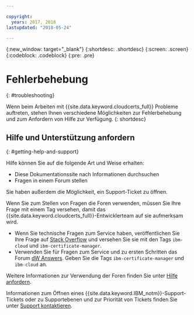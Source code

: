```yaml
---

copyright:
  years: 2017, 2018
lastupdated: "2018-05-24"

---
```

{:new_window: target="_blank"}
{:shortdesc: .shortdesc}
{:screen: .screen}
{:codeblock: .codeblock}
{:pre: .pre}

# Fehlerbehebung
{: #troubleshooting}

Wenn beim Arbeiten mit {{site.data.keyword.cloudcerts_full}} Probleme auftreten, stehen Ihnen verschiedene Möglichkeiten zur Fehlerbehebung und zum Anfordern von Hilfe zur Verfügung.
{: shortdesc}

## Hilfe und Unterstützung anfordern
{: #getting-help-and-support}



Hilfe können Sie auf die folgende Art und Weise erhalten:
- Diese Dokumentationssite nach Informationen durchsuchen
- Fragen in einem Forum stellen


Sie haben außerdem die Möglichkeit, ein Support-Ticket zu öffnen.

Wenn Sie zum Stellen von Fragen die Foren verwenden, müssen Sie Ihre Frage mit einem Tag versehen, damit das {{site.data.keyword.cloudcerts_full}}-Entwicklerteam auf sie aufmerksam wird.

- Wenn Sie technische Fragen zum Service haben, veröffentlichen Sie Ihre Frage auf [Stack Overflow](http://stackoverflow.com/search?q=ibm-certificate-manager+ibm-cloud) und versehen Sie sie mit den Tags `ibm-cloud` und `ibm-certificate-manager`.  
- Verwenden Sie für Fragen zum Service und zu ersten Schritten das Forum [dW Answers](https://developer.ibm.com/answers/search.html?f=&type=question&q=ibm-certificate-manager&q=ibm-cloud). Geben Sie die Tags `ibm-certificate-manager` und `ibm-cloud` an.

Weitere Informationen zur Verwendung der Foren finden Sie unter [Hilfe anfordern](https://console.bluemix.net/docs/support/index.html#getting-help).

Informationen zum Öffnen eines {{site.data.keyword.IBM_notm}}-Support-Tickets oder zu Supportebenen und zur Priorität von Tickets finden Sie unter [Support kontaktieren](https://console.bluemix.net/docs/support/index.html#contacting-support).
